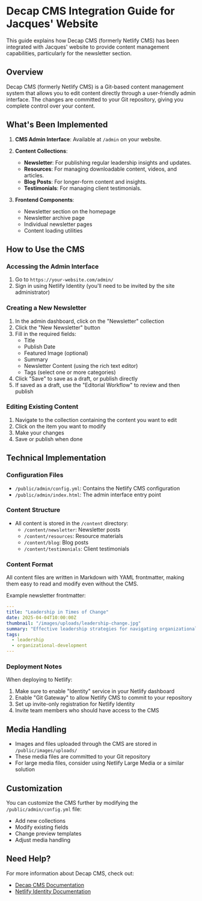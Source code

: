 # Decap CMS Integration Guide for Jacques' Website

This guide explains how Decap CMS (formerly Netlify CMS) has been integrated with Jacques' website to provide content management capabilities, particularly for the newsletter section.

## Overview

Decap CMS (formerly Netlify CMS) is a Git-based content management system that allows you to edit content directly through a user-friendly admin interface. The changes are committed to your Git repository, giving you complete control over your content.

## What's Been Implemented

1. **CMS Admin Interface**: Available at `/admin` on your website.
2. **Content Collections**:
   - **Newsletter**: For publishing regular leadership insights and updates.
   - **Resources**: For managing downloadable content, videos, and articles.
   - **Blog Posts**: For longer-form content and insights.
   - **Testimonials**: For managing client testimonials.

3. **Frontend Components**:
   - Newsletter section on the homepage
   - Newsletter archive page
   - Individual newsletter pages
   - Content loading utilities

## How to Use the CMS

### Accessing the Admin Interface

1. Go to `https://your-website.com/admin/`
2. Sign in using Netlify Identity (you'll need to be invited by the site administrator)

### Creating a New Newsletter

1. In the admin dashboard, click on the "Newsletter" collection
2. Click the "New Newsletter" button
3. Fill in the required fields:
   - Title
   - Publish Date
   - Featured Image (optional)
   - Summary
   - Newsletter Content (using the rich text editor)
   - Tags (select one or more categories)
4. Click "Save" to save as a draft, or publish directly
5. If saved as a draft, use the "Editorial Workflow" to review and then publish

### Editing Existing Content

1. Navigate to the collection containing the content you want to edit
2. Click on the item you want to modify
3. Make your changes
4. Save or publish when done

## Technical Implementation

### Configuration Files

- `/public/admin/config.yml`: Contains the Netlify CMS configuration
- `/public/admin/index.html`: The admin interface entry point

### Content Structure

- All content is stored in the `/content` directory:
  - `/content/newsletter`: Newsletter posts
  - `/content/resources`: Resource materials
  - `/content/blog`: Blog posts
  - `/content/testimonials`: Client testimonials

### Content Format

All content files are written in Markdown with YAML frontmatter, making them easy to read and modify even without the CMS.

Example newsletter frontmatter:
```yaml
---
title: "Leadership in Times of Change"
date: 2025-04-04T10:00:00Z
thumbnail: "/images/uploads/leadership-change.jpg"
summary: "Effective leadership strategies for navigating organizational change..."
tags: 
  - leadership
  - organizational-development
---
```

### Deployment Notes

When deploying to Netlify:

1. Make sure to enable "Identity" service in your Netlify dashboard
2. Enable "Git Gateway" to allow Netlify CMS to commit to your repository
3. Set up invite-only registration for Netlify Identity
4. Invite team members who should have access to the CMS

## Media Handling

- Images and files uploaded through the CMS are stored in `/public/images/uploads/`
- These media files are committed to your Git repository
- For large media files, consider using Netlify Large Media or a similar solution

## Customization

You can customize the CMS further by modifying the `/public/admin/config.yml` file:

- Add new collections
- Modify existing fields
- Change preview templates
- Adjust media handling

## Need Help?

For more information about Decap CMS, check out:
- [Decap CMS Documentation](https://decapcms.org/docs/intro/)
- [Netlify Identity Documentation](https://docs.netlify.com/visitor-access/identity/)
